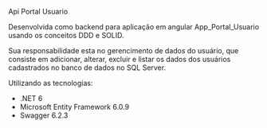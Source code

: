 
Api Portal Usuario

Desenvolvida como backend para aplicação em angular App_Portal_Usuario usando os conceitos DDD e SOLID.

Sua responsabilidade esta no gerencimento de dados do usuário, que consiste em adicionar, alterar, excluir
e listar os dados dos usuários cadastrados no banco de dados no SQL Server.

Utilizando as tecnologias:

+ .NET 6 
+ Microsoft Entity Framework 6.0.9
+ Swagger 6.2.3
